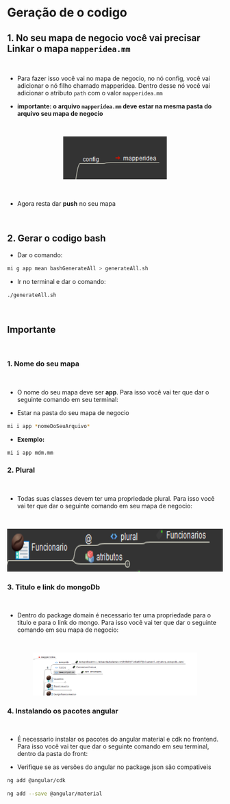 # Geração de o codigo

## 1. No seu mapa de negocio você vai precisar Linkar o mapa `mapperidea.mm`

<br>

 - Para fazer isso você vai no mapa de negocio, no nó config, você vai adicionar o nó filho chamado mapperidea. Dentro desse nó você vai adicionar o atributo `path` com o valor `mapperidea.mm`

- **importante: o arquivo `mapperidea.mm` deve estar na mesma pasta do arquivo seu mapa de negocio**

<br>

<p align="center">
    <img src="./image/mapLink.png" height="100">
</p>

<br>

- Agora resta dar **push** no seu mapa

<br>


## 2. Gerar o codigo bash

- Dar o comando:

```bash
mi g app mean bashGenerateAll > generateAll.sh
```

- Ir no terminal e dar o comando:

```bash
./generateAll.sh
```

<br>

## Importante

<br>

### 1. Nome do seu mapa

<br>

- O nome do seu mapa deve ser **app**. Para isso você vai ter que dar o seguinte comando em seu terminal:

- Estar na pasta do seu mapa de negocio


```bash
mi i app *nomeDoSeuArquivo*
```


- **Exemplo:**

```bash
mi i app mdm.mm
```

### 2. Plural

<br>

- Todas suas classes devem ter uma propriedade plural. Para isso você vai ter que dar o seguinte comando em seu mapa de negocio:

<br>

<p align="center">
    <img src="./image/plural.png" height="100">
</p>

### 3. Titulo e link do mongoDb

<br>

- Dentro do package domain é necessario ter uma propriedade para o titulo e para o link do mongo. Para isso você vai ter que dar o seguinte comando em seu mapa de negocio:

<br>

<p align="center">
    <img src="./image/titleAndMongo.png" height="100">
</p>

### 4. Instalando os pacotes angular

<br>

- É necessario instalar os pacotes do angular material e cdk no frontend. Para isso você vai ter que dar o seguinte comando em seu terminal, dentro da pasta do front:

- Verifique se as versões do angular no package.json são compativeis 


```bash
ng add @angular/cdk
```


```bash
ng add --save @angular/material




